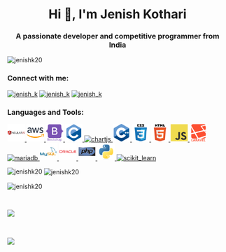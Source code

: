 <h1 align="center">Hi 👋, I'm Jenish Kothari</h1>
<h3 align="center">A passionate developer and competitive programmer from India</h3>

<p align="left"> <img src="https://komarev.com/ghpvc/?username=jenishk20&label=Profile%20views&color=0e75b6&style=flat" alt="jenishk20" /> </p>

<h3 align="left">Connect with me:</h3>
<p align="left">
<a href="https://www.codechef.com/users/jenish_k" target="blank"><img align="center" src="https://cdn.jsdelivr.net/npm/simple-icons@3.1.0/icons/codechef.svg" alt="jenish_k" height="30" width="40" /></a>
<a href="https://codeforces.com/profile/jenish_k" target="blank"><img align="center" src="https://cdn.jsdelivr.net/npm/simple-icons@3.0.1/icons/codeforces.svg" alt="jenish_k" height="30" width="40" /></a>
<a href="https://www.leetcode.com/jenish_k" target="blank"><img align="center" src="https://cdn.jsdelivr.net/npm/simple-icons@3.0.1/icons/leetcode.svg" alt="jenish_k" height="30" width="40" /></a>
</p>

<h3 align="left">Languages and Tools:</h3>
<p align="left"> <a href="https://angular.io" target="_blank"> <img src="https://raw.githubusercontent.com/devicons/devicon/master/icons/angularjs/angularjs-original-wordmark.svg" alt="angularjs" width="40" height="40"/> </a> <a href="https://aws.amazon.com" target="_blank"> <img src="https://raw.githubusercontent.com/devicons/devicon/master/icons/amazonwebservices/amazonwebservices-original-wordmark.svg" alt="aws" width="40" height="40"/> </a> <a href="https://getbootstrap.com" target="_blank"> <img src="https://raw.githubusercontent.com/devicons/devicon/master/icons/bootstrap/bootstrap-plain-wordmark.svg" alt="bootstrap" width="40" height="40"/> </a> <a href="https://www.cprogramming.com/" target="_blank"> <img src="https://raw.githubusercontent.com/devicons/devicon/master/icons/c/c-original.svg" alt="c" width="40" height="40"/> </a> <a href="https://www.chartjs.org" target="_blank"> <img src="https://www.chartjs.org/media/logo-title.svg" alt="chartjs" width="40" height="40"/> </a> <a href="https://www.w3schools.com/cpp/" target="_blank"> <img src="https://raw.githubusercontent.com/devicons/devicon/master/icons/cplusplus/cplusplus-original.svg" alt="cplusplus" width="40" height="40"/> </a> <a href="https://www.w3schools.com/css/" target="_blank"> <img src="https://raw.githubusercontent.com/devicons/devicon/master/icons/css3/css3-original-wordmark.svg" alt="css3" width="40" height="40"/> </a> <a href="https://www.w3.org/html/" target="_blank"> <img src="https://raw.githubusercontent.com/devicons/devicon/master/icons/html5/html5-original-wordmark.svg" alt="html5" width="40" height="40"/> </a> <a href="https://developer.mozilla.org/en-US/docs/Web/JavaScript" target="_blank"> <img src="https://raw.githubusercontent.com/devicons/devicon/master/icons/javascript/javascript-original.svg" alt="javascript" width="40" height="40"/> </a> <a href="https://laravel.com/" target="_blank"> <img src="https://raw.githubusercontent.com/devicons/devicon/master/icons/laravel/laravel-plain-wordmark.svg" alt="laravel" width="40" height="40"/> </a> <a href="https://mariadb.org/" target="_blank"> <img src="https://www.vectorlogo.zone/logos/mariadb/mariadb-icon.svg" alt="mariadb" width="40" height="40"/> </a> <a href="https://www.mysql.com/" target="_blank"> <img src="https://raw.githubusercontent.com/devicons/devicon/master/icons/mysql/mysql-original-wordmark.svg" alt="mysql" width="40" height="40"/> </a> <a href="https://www.oracle.com/" target="_blank"> <img src="https://raw.githubusercontent.com/devicons/devicon/master/icons/oracle/oracle-original.svg" alt="oracle" width="40" height="40"/> </a> <a href="https://www.php.net" target="_blank"> <img src="https://raw.githubusercontent.com/devicons/devicon/master/icons/php/php-original.svg" alt="php" width="40" height="40"/> </a> <a href="https://www.python.org" target="_blank"> <img src="https://raw.githubusercontent.com/devicons/devicon/master/icons/python/python-original.svg" alt="python" width="40" height="40"/> </a> <a href="https://scikit-learn.org/" target="_blank"> <img src="https://upload.wikimedia.org/wikipedia/commons/0/05/Scikit_learn_logo_small.svg" alt="scikit_learn" width="40" height="40"/> </a> </p>



<p><img align="left" src="https://github-readme-stats.vercel.app/api/top-langs?username=jenishk20&show_icons=true&locale=en&layout=compact&theme=light" alt="jenishk20" /></p>

<p>&nbsp;<img align="center" src="https://github-readme-stats.vercel.app/api?username=jenishk20&theme=light" alt="jenishk20" /></p>
<p><img align="center" src="https://github-readme-streak-stats.herokuapp.com/?user=jenishk20&theme=light" alt="jenishk20" /></p>
<br>
<p><img src="https://activity-graph.herokuapp.com/graph?username=jenishk20&theme=github-light"></p>

<br>
<p><img src="https://raw.githubusercontent.com/your-github-username/cf-stats/main/output/light_card.svg"></p>
